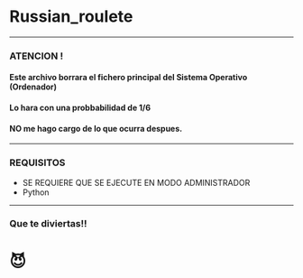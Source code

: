 # Russian_roulete
-------------------------------------------------------

### ATENCION !
#### Este archivo borrara el fichero principal del Sistema Operativo (Ordenador)
#### Lo hara con una probbabilidad de 1/6 
#### NO me hago cargo de lo que ocurra despues.

-------------------------------------------------------

### REQUISITOS

- SE REQUIERE QUE SE EJECUTE EN MODO ADMINISTRADOR
- Python
-------------------------------------------------------

### Que te diviertas!! 
# 😈
